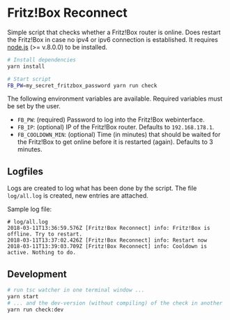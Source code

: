 # Fritz!Box Reconnect

Simple script that checks whether a Fritz!Box router is online.
Does restart the Fritz!Box in case no ipv4 or ipv6 connection is established.
It requires [node.js](https://nodejs.org/en/) (>= v.8.0.0) to be installed.

```bash
# Install dependencies
yarn install

# Start script
FB_PW=my_secret_fritzbox_password yarn run check
```

The following environment variables are available.
Required variables must be set by the user.

* `FB_PW`: (required) Password to log into the Fritz!Box webinterface.
* `FB_IP`: (optional) IP of the Fritz!Box router. Defaults to `192.168.178.1`.
* `FB_COOLDOWN_MIN`: (optional) Time (in minutes) that should be waited
  for the Fritz!Box to get online before it is restarted (again).
  Defaults to 3 minutes.

## Logfiles

Logs are created to log what has been done by the script.
The file `log/all.log` is created, new entries are attached.

Sample log file:

```
# log/all.log
2018-03-11T13:36:59.576Z [Fritz!Box Reconnect] info: Fritz!Box is offline. Try to restart.
2018-03-11T13:37:02.426Z [Fritz!Box Reconnect] info: Restart now
2018-03-11T13:39:03.709Z [Fritz!Box Reconnect] info: Cooldown is active. Nothing to do.
```

## Development

```bash
# run tsc watcher in one terminal window ...
yarn start
# ... and the dev-version (without compiling) of the check in another
yarn run check:dev
```
